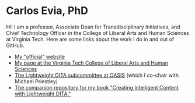 # Carlos Evia, PhD

Hi! I am a professor, Associate Dean for Transdisciplinary Initiatives, and Chief Technology Officer in the College of Liberal Arts and Human Sciences at Virginia Tech. Here are some links about the work I do in and out of GitHub.

- [My "official" website](http://carlosevia.com/)
- [My page at the Virginia Tech College of Liberal Arts and Human Sciences](https://liberalarts.vt.edu/departments-and-schools/department-of-communication/faculty/carlos-evia.html)
- [The Lightweight DITA subcommittee at OASIS](https://www.oasis-open.org/committees/tc_home.php?wg_abbrev=dita-lightweight-dita) (which I co-chair with Michael Priestley)
- [The companion repository for my book "Creating Intelligent Content with Lightweight DITA."](https://github.com/carlosevia/lwdita-book)
